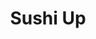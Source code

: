 ---
layout: place
title: "Sushi Up"
permalink: /utah/orem/sushi-up.html
stateAbbr: UT
stateName: Utah
cityName: Orem
seo:
  name: "Sushi Up"
  type: Restaurant
  links: https://www.sushiuprestaurant.com/
description: "Looking for sushi in Orem, Utah? Check out Sushi Up for a delightful Japanese dining experience. Enjoy a variety of sushi and other dishes in a welcoming atm..."
place_id: ChIJY9sO-dmETYcRtucTPk1Nb3g
photos:
  - name: >-
      places/ChIJY9sO-dmETYcRtucTPk1Nb3g/photos/AeeoHcKjZNTrcpGc_raaIHyzD2RqD1Q7G6vYcM_myFQoOqNinGk-z24AVTlSia4wsArn3jfzWIiIZTTOzYpLYh4hsr3gkE3FccRMIK8dTtnh4CjI2MNGm09E0hXBe5M_dYJ5JBq98AkqGpg4Jhn-tdMNEHtCChCXfKG2ndychrey40gtMao_VbXJ0q0u5ujGqbi4s1_nEbkN9h1Xziij7PQnTx_AQIXQua2BjDgvEdfTTRzAYXQ7ltLIFwO46nmHcLSpH79J_MlbhBzr4WkI3rP-2AFbHktmCcCwXdy_HMGnQncwPw
    widthPx: 3098
    heightPx: 2646
    authorAttributions:
      - displayName: Sushi Up
        uri: https://maps.google.com/maps/contrib/103616379930627555525
        photoUri: >-
          https://lh3.googleusercontent.com/a/ACg8ocLx7fFjaiqoXaiOXbmETC5xU_eMfhXbPIokKN6sZAK7XdhOHw=s100-p-k-no-mo
    flagContentUri: >-
      https://www.google.com/local/imagery/report/?cb_client=maps_api_places.places_api&image_key=!1e10!2sAF1QipPykHlsxWn45T04Gqgr80Ls86AP9RWB3DvyTQEV&hl=en-US
    googleMapsUri: >-
      https://www.google.com/maps/place//data=!3m4!1e2!3m2!1sAF1QipPykHlsxWn45T04Gqgr80Ls86AP9RWB3DvyTQEV!2e10!4m2!3m1!1s0x874d84d9f90edb63:0x786f4d4d3e13e7b6
  - name: >-
      places/ChIJY9sO-dmETYcRtucTPk1Nb3g/photos/AeeoHcInu7W4N1_4rboOKYzDVybM4Y9MCLSFMHYHEgfR9U-zpRNKfUVScaWUCwEzXClYrVeRRBThxlC4c-juqkwQOuFVyJFTISn_A4udYZJmYTAcBmy0FFE8hzejwTUUWf-pugcLkxsv-wz8Xy_dv-Owk5ES3ijqabjk7_p-cKEX4aMZGwCwmDgYosBfHXg0FP1kTtB5ZAU6ZuUS5ueYtgp-7Mgw9uSc4sfHY8poQBdYCQvjbw6pSZfT93cxokIGt_RtUXprkB-GGnf2Xpnsr3CWXqUq2N8TuGJmP9PsBl4Rpqtp-9bpfW7Z2vjWDpOY1X4CXFnGE7TMd9tqwH40KaIXRvkCGcJz-o-CwRjEAHNLUni6HXWMWJpFNL_j-QjU5X9PJ4gvol36f7xBaEnJYMcyvwxMQh0LCOMsfaQBojmddmQ
    widthPx: 3024
    heightPx: 4032
    authorAttributions:
      - displayName: audrey
        uri: https://maps.google.com/maps/contrib/102869993643338202647
        photoUri: >-
          https://lh3.googleusercontent.com/a/ACg8ocJDxwRG5DPFtQ-zau5LbWf1rrD2CahZq_qh6DekBFGGCIVejt1w=s100-p-k-no-mo
    flagContentUri: >-
      https://www.google.com/local/imagery/report/?cb_client=maps_api_places.places_api&image_key=!1e10!2sCIHM0ogKEICAgIDXl-D4fw&hl=en-US
    googleMapsUri: >-
      https://www.google.com/maps/place//data=!3m4!1e2!3m2!1sCIHM0ogKEICAgIDXl-D4fw!2e10!4m2!3m1!1s0x874d84d9f90edb63:0x786f4d4d3e13e7b6
  - name: >-
      places/ChIJY9sO-dmETYcRtucTPk1Nb3g/photos/AeeoHcLamZFqqBilVjwmwf0g16UVqh9iltxYAwMxabkefWUM2eG043eKEuH4v84amPFBVID_gMuFcgu0RMSQLd4U746NBzZP7u3ZdWtHWGeexn5MrUmQ_b_6w8nkjCouvHU0QDHTO5nUcI4wWxrNXtuuF3fzA3OUP4H3XolI6rB_eaCa_b1pJzFPmU1KutKxGzXFraH94X2ehyiyckXdIVIyu02M44SK1FYcUFyTfgUNNh4WL-LfE_v--IF5j_C9LXFacwS7z2ISbBxIcGKwSSLgb6jNmnQ_x-iNLNx6V_2mmp1g0RsmYNpWjpe8pEnoVVZReBy_CzFTTPtN8RBXE0Zm0Z1iHABSva1_Qo0CdE4I_KFkLE_hupZhdpb4Lv-HhYSq4AN_LrFYPnEIlBZnkR_Kq9pT-BcqgfEXBTid9sdYV3neCQ
    widthPx: 4032
    heightPx: 2268
    authorAttributions:
      - displayName: Katinov Photography & Videography Utah
        uri: https://maps.google.com/maps/contrib/113863153514544832706
        photoUri: >-
          https://lh3.googleusercontent.com/a-/ALV-UjVrbVnjLk8lPGjg7M4IIGCrXrkasV09O-SQTQA8xxmEyL8dyV60rw=s100-p-k-no-mo
    flagContentUri: >-
      https://www.google.com/local/imagery/report/?cb_client=maps_api_places.places_api&image_key=!1e10!2sCIHM0ogKEICAgIDnva2qAg&hl=en-US
    googleMapsUri: >-
      https://www.google.com/maps/place//data=!3m4!1e2!3m2!1sCIHM0ogKEICAgIDnva2qAg!2e10!4m2!3m1!1s0x874d84d9f90edb63:0x786f4d4d3e13e7b6
  - name: >-
      places/ChIJY9sO-dmETYcRtucTPk1Nb3g/photos/AeeoHcLKsA2seypgpN5M4TjoQ6oTOajOEWxLSmJD7cGhjJgF4LVSdyJZBz687noTPb5p8iJTMxZQd0_QFgxVLJVu1Mt3w5hZMSmRb4WiqEfTJHiI360--cqniSSunj6ILE9zEDMrYqakkIRT3AhmoB8ziyXQ_xl5IhqbbVGWeQiHbRIYX5hIWi0wlWkyZPXRB5LF6R4H3N7owb4DL-XGgRMV3UQOJNhHc4wiP1OLN0PGzlOzaIy6RxX0iWSrR-lL1MVUEKMYaiajPQufI8kkAxfsjrJezNIvyh_eA0PoEaxMVWqxSWor1IzxBdIunij446XZVLK5YAUr8sNgD7f7ewCk_HXvukD864csXGsq5xgFHeitOqOvaKEL2MGn4T3durVrh7FYXuYNjqMaKwJDUFXH_RITvO8sINU6-aAOWKgY_oiyjARq
    widthPx: 4624
    heightPx: 3472
    authorAttributions:
      - displayName: Rondinelli Desteffani
        uri: https://maps.google.com/maps/contrib/112991672008656628799
        photoUri: >-
          https://lh3.googleusercontent.com/a-/ALV-UjVZThndSH-0hbPNpAMVLQVu1UYUuro4Z7runjt6sCiIcHnfdoEsDw=s100-p-k-no-mo
    flagContentUri: >-
      https://www.google.com/local/imagery/report/?cb_client=maps_api_places.places_api&image_key=!1e10!2sCIHM0ogKEICAgICuzN-SwwE&hl=en-US
    googleMapsUri: >-
      https://www.google.com/maps/place//data=!3m4!1e2!3m2!1sCIHM0ogKEICAgICuzN-SwwE!2e10!4m2!3m1!1s0x874d84d9f90edb63:0x786f4d4d3e13e7b6
  - name: >-
      places/ChIJY9sO-dmETYcRtucTPk1Nb3g/photos/AeeoHcJED2SbgoAVj2erTw37yxnBYwEyRz-6myuEbbn1ySSzTBtlvRAWyysY6opbpiIMZdDnox_nOWdWwZ2iw8yzqySDSxkcHrrFJ_8CNEYAnc8sAWtsK4XJYfgGzOUI5TJyNDYuk7Mee1bMEjYg4iaGCjJKiPw_cvFmnP_MuQes33wOzykcbzJGJSawUAyw_fdv9AxEHkN3V0ljgNgfTvCLPeX26KjkNLaAvciGrh1AoeXhetQY0dJrH7wkatJ7XzRTuQsqb1m4KF389C8FEGNtVcs1d9iEIhKfhxcF8C5FxXM3cOrDHm8GgfGIk9qiz3KuHEjVZSFif12Z-U2iVXC2A0k2Ec4SHa7uh-2B5xZLyX87B1ti0aaJwYgKYKXo368N79-1m94xC_EppIdMGW53C-PrMyShv8u_IjdarNnFrR_VReQk
    widthPx: 3600
    heightPx: 4800
    authorAttributions:
      - displayName: Nestor Voronka
        uri: https://maps.google.com/maps/contrib/114909543086732339916
        photoUri: >-
          https://lh3.googleusercontent.com/a-/ALV-UjXGbo0WBJ5mSEyYWe-cma_zPJpLu-E3a6nUchsEOgL01oAz-iga=s100-p-k-no-mo
    flagContentUri: >-
      https://www.google.com/local/imagery/report/?cb_client=maps_api_places.places_api&image_key=!1e10!2sCIHM0ogKEICAgICT0afwygE&hl=en-US
    googleMapsUri: >-
      https://www.google.com/maps/place//data=!3m4!1e2!3m2!1sCIHM0ogKEICAgICT0afwygE!2e10!4m2!3m1!1s0x874d84d9f90edb63:0x786f4d4d3e13e7b6
  - name: >-
      places/ChIJY9sO-dmETYcRtucTPk1Nb3g/photos/AeeoHcJosrkIWNMT1o2aazqOeKbgsaT38EHUKCmsYUycLN0R4HeP2UkCcPaFzCy6aaod8dlTOBOe0sCjwb5O12UXjIKzDKbarTlkghL9eFIEa9s6NS1drGtyd44kRBdGn68epjuPog--vpwhTjltkZKLG7NM_X_GlUIMwO_C-NpO1KtxXmC7-GCUmvofIEjtDqurOH_Z9rRvLbQYq8jWsZfSXtzFyXyDU1IuHoN00Td1qC1ziMJ_OBrKo_3tH6gB5FZrnJDm5wmFPAdgFGr4-n9ncbbElbIH1UDa1tE1AE7zoG5lUeUYGBqThU24ilpu6P6VH6kDt1KIQp4rNvRzcfEAikPr6fK9EHwK3paxRHbabCi8wKb8ImLFGF-VjnAm0ZF1qjYzUKULvDcRecx5YEXOthoNaKCaVIHY8SAEYi6Sg3UwFg
    widthPx: 2576
    heightPx: 1932
    authorAttributions:
      - displayName: Strider
        uri: https://maps.google.com/maps/contrib/105508359273711468957
        photoUri: >-
          https://lh3.googleusercontent.com/a/ACg8ocK0A9Qnu2rTczCMjcxcrk33_aKUg9vmspy9dvE5S5gFhXd1Sw=s100-p-k-no-mo
    flagContentUri: >-
      https://www.google.com/local/imagery/report/?cb_client=maps_api_places.places_api&image_key=!1e10!2sCIHM0ogKEICAgICE6PWpIw&hl=en-US
    googleMapsUri: >-
      https://www.google.com/maps/place//data=!3m4!1e2!3m2!1sCIHM0ogKEICAgICE6PWpIw!2e10!4m2!3m1!1s0x874d84d9f90edb63:0x786f4d4d3e13e7b6
  - name: >-
      places/ChIJY9sO-dmETYcRtucTPk1Nb3g/photos/AeeoHcKgm7nLo1fLEqYsOuQXCul9vduhrufeB_wc4zhYYmT_JRFP1jNruLP_rGEG41vIkg8hNhiE1g9R8kJj2bkJBdwTRqWxTlKU8b9Y5DXTGgJA7icZXgr6kq1eprLe0uF9pF_pDNon2-0ehW2hFH8LCFsD6OcNexSILK3DlCDOhbUHj4vYw0JumKEDD9j3tQ2dQTB9mQ9qfvTb4Ab8NDUsYbfGDcnK6SEjFWfis9b5v1kjRxq1FteS8nT07dlUJi2H4yZrwpbAhXyz8-9JCisQRC5jawBJ4hPw-jjkhJSHNGGxSAV_cq-483t04fmjyAqR0F-I2fcCYNcGr9jUyQ09Zzk1X9hyYecyH6uvoXBtaaLZ36dqqPXrzx5GJutW3ovILMSL2-3Q6q5fJ2vgFX3vklBbyiYqyuJEvbb7Dti4zIjD0qB7
    widthPx: 3024
    heightPx: 4032
    authorAttributions:
      - displayName: Hanna Morgan
        uri: https://maps.google.com/maps/contrib/104270319630867845183
        photoUri: >-
          https://lh3.googleusercontent.com/a-/ALV-UjWqcdkSAPUGtl0Cq5UukDj7rQ7ygphgBKwvv3WhldYjsv-ZuQNt=s100-p-k-no-mo
    flagContentUri: >-
      https://www.google.com/local/imagery/report/?cb_client=maps_api_places.places_api&image_key=!1e10!2sCIHM0ogKEICAgMCQz-Ce1AE&hl=en-US
    googleMapsUri: >-
      https://www.google.com/maps/place//data=!3m4!1e2!3m2!1sCIHM0ogKEICAgMCQz-Ce1AE!2e10!4m2!3m1!1s0x874d84d9f90edb63:0x786f4d4d3e13e7b6
  - name: >-
      places/ChIJY9sO-dmETYcRtucTPk1Nb3g/photos/AeeoHcLaDoiotH3LI6XNbhunbVT6saGihxwLDjN_vGvKLtX_1Jrl2VlKwFo4ydvB2__XFBtxLXJmlxUSVbUcx3Hupsm-773L_O2PCkNTDdesgbVGm0I04d21YMln3Ak6D7y7vtROmj3qvjFcsrjMgTuS8y5w5VvQVlJ2KE_CqIlYTosHEAnHOqR4WWHoePhRE_hsXBcx1PyJeFXj3DVXxTN6Juo2ghTSTxkinigBkneh8w79STAX8IeYBv8qK2IYsGLJnyHX5eleCqsQoRJbeGPGF6WtxBL3cvB_M9MIdl859AkWbFcbWlIkTgLHiK6f1ajmBuSRft87WgjmTzjJFTNKfEMvDXx3MNhT_rTKwqzTZj8Lk1fogpGEeIyLWzc1uHE9WiV2zQK_U2H3ymiuHWxXRjHPKLU59vcHYSMW_xMbShzaLXumWWfTzRoBHQs9XQ
    widthPx: 4032
    heightPx: 3024
    authorAttributions:
      - displayName: Bryan Ream
        uri: https://maps.google.com/maps/contrib/100906161546441443465
        photoUri: >-
          https://lh3.googleusercontent.com/a/ACg8ocJ5v3z-kjsa-00vUh-Hba0LmPnJ9o39d_1JHjihHSAy0Q7bkg=s100-p-k-no-mo
    flagContentUri: >-
      https://www.google.com/local/imagery/report/?cb_client=maps_api_places.places_api&image_key=!1e10!2sCIABIhADyc5UghZaK2fUsPMABXJ8&hl=en-US
    googleMapsUri: >-
      https://www.google.com/maps/place//data=!3m4!1e2!3m2!1sCIABIhADyc5UghZaK2fUsPMABXJ8!2e10!4m2!3m1!1s0x874d84d9f90edb63:0x786f4d4d3e13e7b6
  - name: >-
      places/ChIJY9sO-dmETYcRtucTPk1Nb3g/photos/AeeoHcJ94zcsCqR6ywCnNuhlSkaQ_s_721Rt4j_x5V2zlfEb8nfNoAw3oZLUPuBLi9_6-1VF8mSPDU07ks5-Gz7N9l65T5y8x5SytGKHKoH5qpGC6oMzjSQqiaf9o0hJH1DYJ9bxzf29ync5gHTjtfnNSlnQ3UuwqEX_8euIA9V_JJMfexXgFUtrTugsztL40BoL2NEXWOSqq2q3qdqGZOlk5QP9otW4SsPA_iXtICANXDlKMWs0DrVvxhI1JxOBXOHeXSf2j1Tx2MTEgVDozmVYP9sK18kOQElmxzx9myXKkDdIxoXjV_CpqxLU9g9gG8BQ_rSpNAf3iYDsIRDIPiEWCsRwponTRwQeMXHPJ-jreJl0l2nbeXNDa7N25JEMXoVOpsTWuVfBxMvRKuV9hqZIm4uAkS7nu1kcHfK9uzhNF_8
    widthPx: 4000
    heightPx: 2252
    authorAttributions:
      - displayName: Sam Borden
        uri: https://maps.google.com/maps/contrib/110821498820664762112
        photoUri: >-
          https://lh3.googleusercontent.com/a/ACg8ocJ9Qsh2hbIQbMKouuFfx2cqHnDNyr8_dNXACGegWIrs-KNcxA=s100-p-k-no-mo
    flagContentUri: >-
      https://www.google.com/local/imagery/report/?cb_client=maps_api_places.places_api&image_key=!1e10!2sCIHM0ogKEICAgICJtaWQNA&hl=en-US
    googleMapsUri: >-
      https://www.google.com/maps/place//data=!3m4!1e2!3m2!1sCIHM0ogKEICAgICJtaWQNA!2e10!4m2!3m1!1s0x874d84d9f90edb63:0x786f4d4d3e13e7b6
  - name: >-
      places/ChIJY9sO-dmETYcRtucTPk1Nb3g/photos/AeeoHcLzV7stFCAOVoXvZEHT77tXRqsRfqGrtXyDWsgbuZCvpy0dTjQNwYGgzHr_jB4tcpBRtxe9anUVgxEaWrqrHW-SrheAjyb5NWGJ7kLzenjM-ZOQxKdDEdVpj9mO7fjln0adYms2nusy85LWGJqvlGHaqvXSRLi3Uri81iDCGmQOF6ucfKywYg-QcfaFvfnh7z5-fFtNfjLMNA6SAphgelVL7ArhslN8NNEtxhlZpH1TxbpxRai_XEweUm6PrIlFkXxfrd5I8S1zT7Eng5VuylS5ieST8_1Qt8bKP7i4GQEHj2GcrSWXV33wfBpmCa0QdOe5PYgGA3UYdCtqDSSZYg9RuaYVz6RZgEtgSGEl4Q00x9kR4Bb6lnwzsY9rxanJFwl6zSg5Dq8yo_Jqvwr4kk3paWYb9-Kw11ljlMYw4-RXNANO
    widthPx: 4032
    heightPx: 2268
    authorAttributions:
      - displayName: sam borden
        uri: https://maps.google.com/maps/contrib/113066659546195978643
        photoUri: >-
          https://lh3.googleusercontent.com/a/ACg8ocIZuz0j9BJCxgMVd3bCUWwN8NiS67wMdxSPeYGRi4ErRU8NqQ=s100-p-k-no-mo
    flagContentUri: >-
      https://www.google.com/local/imagery/report/?cb_client=maps_api_places.places_api&image_key=!1e10!2sCIHM0ogKEICAgICGr9TU7QE&hl=en-US
    googleMapsUri: >-
      https://www.google.com/maps/place//data=!3m4!1e2!3m2!1sCIHM0ogKEICAgICGr9TU7QE!2e10!4m2!3m1!1s0x874d84d9f90edb63:0x786f4d4d3e13e7b6
address: 1166 W 800 N, Orem, UT 84057, USA
street: 1166 W 800 N
city: Orem
state: UT
zip: '84057'
country: USA
neighborhood: Bonneville
latitude: '40.312672'
longitude: '-111.722064'
accessibility_options:
  wheelchairAccessibleParking: true
  wheelchairAccessibleEntrance: true
  wheelchairAccessibleRestroom: true
  wheelchairAccessibleSeating: true
business_status: OPERATIONAL
name: Sushi Up
google_maps_links:
  directionsUri: >-
    https://www.google.com/maps/dir//''/data=!4m7!4m6!1m1!4e2!1m2!1m1!1s0x874d84d9f90edb63:0x786f4d4d3e13e7b6!3e0
  placeUri: https://maps.google.com/?cid=8678240001115547574
  writeAReviewUri: >-
    https://www.google.com/maps/place//data=!4m3!3m2!1s0x874d84d9f90edb63:0x786f4d4d3e13e7b6!12e1
  reviewsUri: >-
    https://www.google.com/maps/place//data=!4m4!3m3!1s0x874d84d9f90edb63:0x786f4d4d3e13e7b6!9m1!1b1
  photosUri: >-
    https://www.google.com/maps/place//data=!4m3!3m2!1s0x874d84d9f90edb63:0x786f4d4d3e13e7b6!10e5
primary_type: Sushi Restaurant
opening_hours:
  regular: null
  current: null
secondary_opening_hours:
  regular:
    weekdayDescriptions: null
    type: null
  current:
    weekdayDescriptions: null
    type: null
phone: (801) 607-2473
price_level: PRICE_LEVEL_INEXPENSIVE
price_range: $10 &ndash; $20
rating: '4.6'
rating_count: 1256
website: https://www.sushiuprestaurant.com/
reviews: null
parking_options: null
payment_options: null
allow_dogs: null
curbside_pickup: null
delivery: null
dine_in: null
good_for_children: null
good_for_groups: null
good_for_sports: null
live_music: null
menu_for_children: null
outdoor_seating: null
reservable: null
restroom: null
serves_beer: null
serves_breakfast: null
serves_brunch: null
serves_cocktails: null
serves_coffee: null
serves_dinner: null
serves_dessert: null
serves_lunch: null
serves_vegetarian_food: null
serves_wine: null
takeout: null
summary: null

---